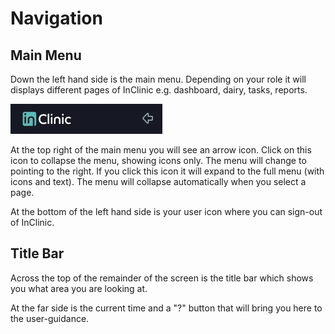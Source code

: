 # Navigation

## Main Menu

Down the left hand side is the main menu. Depending on your role it will displays different pages of InClinic e.g. dashboard, dairy, tasks, reports.

![Arrow icon to minimise the menu](.gitbook/assets/screenshot-2019-05-18-at-11.49.20.png)

At the top right of the main menu you will see an arrow icon. Click on this icon to collapse the menu, showing icons only. The menu will change to pointing to the right. If you click this icon it will expand to the full menu \(with icons and text\). The menu will collapse automatically when you select a page.

At the bottom of the left hand side is your user icon where you can sign-out of InClinic.

## Title Bar

Across the top of the remainder of the screen is the title bar which shows you what area you are looking at.

At the far side is the current time and a "?" button that will bring you here to the user-guidance.

